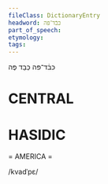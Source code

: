 ```yaml
---
fileClass: DictionaryEntry
headword: כּבֿד־פּה
part_of_speech: 
etymology: 
tags: 
---
```

כּבֿד־פּה
כְּבַד פֶּה

CENTRAL
========

HASIDIC
=======
= AMERICA = 

/kvadˈpɛ/